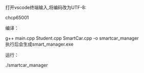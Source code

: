 打开vscode终端输入,将编码改为UTF-8:

chcp65001

编译：

g++ main.cpp Student.cpp SmartCar.cpp -o smartcar_manager                                                               
执行后会生成smart_manager.exe

运行：

./smartcar_manager
